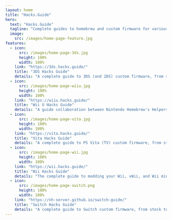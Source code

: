 ```yaml
---
layout: home
title: "Hacks.Guide"
hero:
  text: "Hacks.Guide"
  tagline: "Complete guides to homebrew and custom firmware for various devices."
  image:
    src: /images/home-page-feature.jpg
features:
  - icon:
      src: /images/home-page-3ds.jpg
      height: 100%
      width: 100%
    link: "https://3ds.hacks.guide/"
    title: "3DS Hacks Guide"
    details: "A complete guide to 3DS (and 2DS) custom firmware, from stock to boot9strap."
  - icon:
      src: /images/home-page-wiiu.jpg
      height: 100%
      width: 100%
    link: "https://wiiu.hacks.guide/"
    title: "Wii U Hacks Guide"
    details: "A guide collaboration between Nintendo Homebrew's Helpers and Staff, from stock to Aroma custom firmware."
  - icon:
      src: /images/home-page-vita.jpg
      height: 100%
      width: 100%
    link: "https://vita.hacks.guide/"
    title: "Vita Hacks Guide"
    details: "A complete guide to PS Vita (TV) custom firmware, from stock to Ensō."
  - icon:
      src: /images/home-page-wii.jpg
      height: 100%
      width: 100%
    link: "https://wii.hacks.guide/"
    title: "Wii Hacks Guide"
    details: "The complete guide to modding your Wii, vWii, and Wii mini."
  - icon:
      src: /images/home-page-switch.png
      height: 100%
      width: 100%
    link: "https://nh-server.github.io/switch-guide/"
    title: "Switch Hacks Guide"
    details: "A complete guide to Switch custom firmware, from stock to Atmosphere."
---
```

